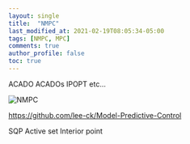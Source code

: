 ```yaml
---
layout: single
title:  "NMPC"
last_modified_at: 2021-02-19T08:05:34-05:00
tags: [NMPC, MPC]
comments: true
author_profile: false
toc: true
---
```


ACADO
ACADOs
IPOPT
etc...

![NMPC](https://github.com/lee-ck/Model-Predictive-Control/blob/master/result_gif.gif)

https://github.com/lee-ck/Model-Predictive-Control

SQP
Active set
Interior point